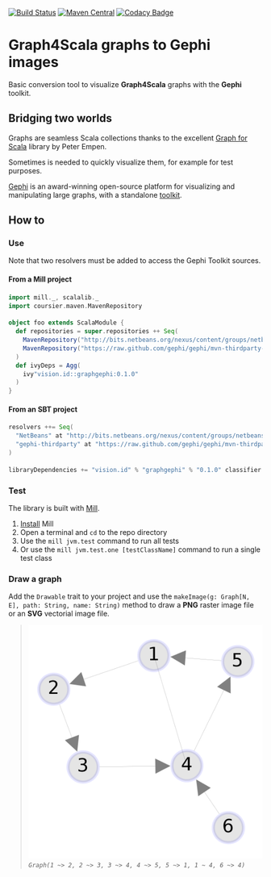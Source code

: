 [![Build Status][travis-badge]][travis-link] [![Maven Central][maven-badge]][maven-link] [![Codacy Badge][codacy-abdge]][codacy-link]
# Graph4Scala graphs to Gephi images

Basic conversion tool to visualize **Graph4Scala** graphs with the **Gephi** toolkit.

## Bridging two worlds
Graphs are seamless Scala collections thanks to the excellent [Graph for Scala](https://scala-graph.org/) library by Peter Empen.

Sometimes is needed to quickly visualize them, for example for test purposes.

[Gephi](https://github.com/gephi/gephi) is an award-winning open-source platform for visualizing and manipulating large graphs, with a standalone [toolkit](https://github.com/gephi/gephi-toolkit).

## How to

### Use
Note that two resolvers must be added to access the Gephi Toolkit sources.

#### From a Mill project
```scala
import mill._, scalalib._
import coursier.maven.MavenRepository

object foo extends ScalaModule {
  def repositories = super.repositories ++ Seq(
    MavenRepository("http://bits.netbeans.org/nexus/content/groups/netbeans/"),
    MavenRepository("https://raw.github.com/gephi/gephi/mvn-thirdparty-repo/")
  )
  def ivyDeps = Agg(
    ivy"vision.id::graphgephi:0.1.0"
  )
}
```

#### From an SBT project
```scala
resolvers ++= Seq(
  "NetBeans" at "http://bits.netbeans.org/nexus/content/groups/netbeans/",
  "gephi-thirdparty" at "https://raw.github.com/gephi/gephi/mvn-thirdparty-repo/"
)

libraryDependencies += "vision.id" % "graphgephi" % "0.1.0" classifier "all"
```

### Test
The library is built with [Mill](http://www.lihaoyi.com/mill).

1.  [Install](http://www.lihaoyi.com/mill/#installation) Mill
2.  Open a terminal and `cd` to the repo directory
3.  Use the `mill jvm.test` command to run all tests
4.  Or use the `mill jvm.test.one [testClassName]` command to run a single test class

### Draw a graph
Add the `Drawable` trait to your project and use the `makeImage(g: Graph[N, E], path: String, name: String)` method to draw a **PNG** raster image file or an **SVG** vectorial image file.
> ![directed graph image](docs/directed.png)
> _`Graph(1 ~> 2, 2 ~> 3, 3 ~> 4, 4 ~> 5, 5 ~> 1, 1 ~ 4, 6 ~> 4)`_

[travis-badge]: https://travis-ci.org/mcallisto/scala-graph-to-gephi.svg?branch=master
[travis-link]: https://travis-ci.org/mcallisto/scala-graph-to-gephi
[maven-badge]: https://maven-badges.herokuapp.com/maven-central/vision.id/graphgephi_2.12/badge.svg
[maven-link]: https://maven-badges.herokuapp.com/maven-central/vision.id/graphgephi_2.12
[codacy-abdge]: https://api.codacy.com/project/badge/Grade/10ccdeb613904b878c6eda2f0d82d851
[codacy-link]: https://www.codacy.com/app/mcallisto/scala-graph-to-gephi?utm_source=github.com&amp;utm_medium=referral&amp;utm_content=mcallisto/scala-graph-to-gephi&amp;utm_campaign=Badge_Grade